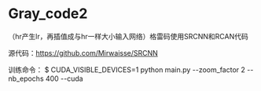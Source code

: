 # Gray_code2
（hr产生lr，再插值成与hr一样大小输入网络）格雷码使用SRCNN和RCAN代码

源代码：https://github.com/Mirwaisse/SRCNN

训练命令：
    $ CUDA_VISIBLE_DEVICES=1 python main.py --zoom_factor 2 --nb_epochs 400 --cuda
